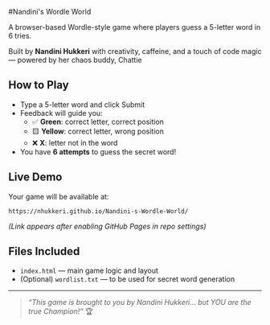 #Nandini's Wordle World

A browser-based Wordle-style game where players guess a 5-letter word in 6 tries.

Built by **Nandini Hukkeri** with creativity, caffeine, and a touch of code magic — powered by her chaos buddy, Chattie 

## How to Play
- Type a 5-letter word and click Submit
- Feedback will guide you:
  - ✅ **Green**: correct letter, correct position
  - 🟨 **Yellow**: correct letter, wrong position
  - ❌ **X**: letter not in the word
- You have **6 attempts** to guess the secret word!

## Live Demo
Your game will be available at:
```
https://nhukkeri.github.io/Nandini-s-Wordle-World/
```
*(Link appears after enabling GitHub Pages in repo settings)*

## Files Included
- `index.html` — main game logic and layout
- (Optional) `wordlist.txt` — to be used for secret word generation

---

> _“This game is brought to you by Nandini Hukkeri… but YOU are the true Champion!”_ 🏆
